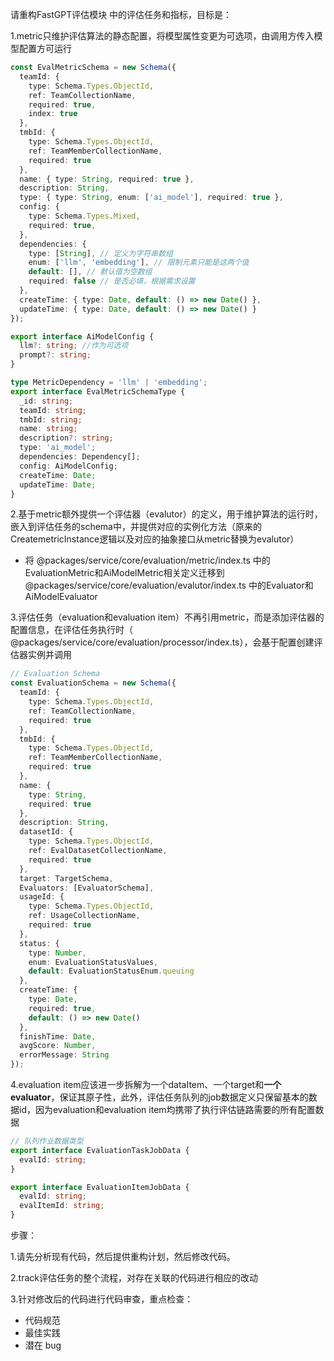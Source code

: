 请重构FastGPT评估模块 中的评估任务和指标，目标是：

1.metric只维护评估算法的静态配置，将模型属性变更为可选项，由调用方传入模型配置方可运行

```typescript
const EvalMetricSchema = new Schema({
  teamId: {
    type: Schema.Types.ObjectId,
    ref: TeamCollectionName,
    required: true,
    index: true
  },
  tmbId: {
    type: Schema.Types.ObjectId,
    ref: TeamMemberCollectionName,
    required: true
  },
  name: { type: String, required: true },
  description: String,
  type: { type: String, enum: ['ai_model'], required: true },
  config: {
    type: Schema.Types.Mixed,
    required: true,
  },
  dependencies: {
    type: [String], // 定义为字符串数组
    enum: ['llm', 'embedding'], // 限制元素只能是这两个值
    default: [], // 默认值为空数组
    required: false // 是否必填，根据需求设置
  },
  createTime: { type: Date, default: () => new Date() },
  updateTime: { type: Date, default: () => new Date() }
});

export interface AiModelConfig {
  llm?: string; //作为可选项
  prompt?: string;
}

type MetricDependency = 'llm' | 'embedding';
export interface EvalMetricSchemaType {
  _id: string;
  teamId: string;
  tmbId: string;
  name: string;
  description?: string;
  type: 'ai_model';
  dependencies: Dependency[];
  config: AiModelConfig;
  createTime: Date;
  updateTime: Date;
}
```

2.基于metric额外提供一个评估器（evalutor）的定义，用于维护算法的运行时，嵌入到评估任务的schema中，并提供对应的实例化方法（原来的CreatemetricInstance逻辑以及对应的抽象接口从metric替换为evalutor）

+ 将 @packages/service/core/evaluation/metric/index.ts 中的EvaluationMetric和AiModelMetric相关定义迁移到 @packages/service/core/evaluation/evalutor/index.ts 中的Evaluator和AiModelEvaluator

3.评估任务（evaluation和evaluation item）不再引用metric，而是添加评估器的配置信息，在评估任务执行时（ @packages/service/core/evaluation/processor/index.ts），会基于配置创建评估器实例并调用

```typescript
// Evaluation Schema
const EvaluationSchema = new Schema({
  teamId: {
    type: Schema.Types.ObjectId,
    ref: TeamCollectionName,
    required: true
  },
  tmbId: {
    type: Schema.Types.ObjectId,
    ref: TeamMemberCollectionName,
    required: true
  },
  name: {
    type: String,
    required: true
  },
  description: String,
  datasetId: {
    type: Schema.Types.ObjectId,
    ref: EvalDatasetCollectionName,
    required: true
  },
  target: TargetSchema,
  Evaluators: [EvaluatorSchema],
  usageId: {
    type: Schema.Types.ObjectId,
    ref: UsageCollectionName,
    required: true
  },
  status: {
    type: Number,
    enum: EvaluationStatusValues,
    default: EvaluationStatusEnum.queuing
  },
  createTime: {
    type: Date,
    required: true,
    default: () => new Date()
  },
  finishTime: Date,
  avgScore: Number,
  errorMessage: String
});
```

4.evaluation item应该进一步拆解为一个dataItem、一个target和**一个evaluator**，保证其原子性，此外，评估任务队列的job数据定义只保留基本的数据id，因为evaluation和evaluation item均携带了执行评估链路需要的所有配置数据

```typescript
// 队列作业数据类型
export interface EvaluationTaskJobData {
  evalId: string;
}

export interface EvaluationItemJobData {
  evalId: string;
  evalItemId: string;
}
```



步骤：

1.请先分析现有代码，然后提供重构计划，然后修改代码。

2.track评估任务的整个流程，对存在关联的代码进行相应的改动

3.针对修改后的代码进行代码审查，重点检查：

+ 代码规范
+ 最佳实践
+ 潜在 bug





